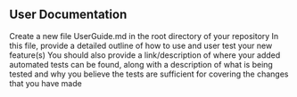 ## User Documentation

Create a new file UserGuide.md in the root directory of your repository
In this file, provide a detailed outline of how to use and user test your new feature(s)
You should also provide a link/description of where your added automated tests can be found, along with a description of what is being tested and why you believe the tests are sufficient for covering the changes that you have made

